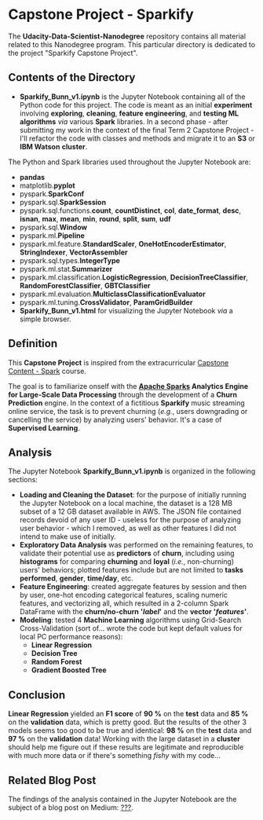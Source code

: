 # Capstone Project - Sparkify #
The **Udacity-Data-Scientist-Nanodegree** repository contains all material related to this Nanodegree program. This particular directory is dedicated to the project "Sparkify Capstone Project".

## Contents of the Directory ##
 - **Sparkify_Bunn_v1.ipynb** is the Jupyter Notebook containing all of the Python code for this project. The code is meant as an initial **experiment** involving **exploring**, **cleaning**, **feature engineering**, and **testing ML algorithms** *via* various **Spark** libraries. In a second phase - after submitting my work in the context of the final Term 2 Capstone Project - I'll refactor the code with classes and methods and migrate it to an **S3** or **IBM Watson** **cluster**.

The Python and Spark libraries used throughout the Jupyter Notebook are:
   - **pandas**
   - matplotlib.**pyplot**
   - pyspark.**SparkConf**
   - pyspark.sql.**SparkSession**
   - pyspark.sql.functions.**count**, **countDistinct**, **col**, **date_format**, **desc**, **isnan**, **max**, **mean**, **min**, **round**, **split**, **sum**, **udf**
   - pyspark.sql.**Window**
   - pyspark.ml.**Pipeline**
   - pyspark.ml.feature.**StandardScaler**, **OneHotEncoderEstimator**, **StringIndexer**, **VectorAssembler**
   - pyspark.sql.types.**IntegerType**
   - pyspark.ml.stat.**Summarizer**
   - pyspark.ml.classification.**LogisticRegression**, **DecisionTreeClassifier**, **RandomForestClassifier**, **GBTClassifier**
   - pyspark.ml.evaluation.**MulticlassClassificationEvaluator**
   - pyspark.ml.tuning.**CrossValidator**, **ParamGridBuilder**
 - **Sparkify_Bunn_v1.html** for visualizing the Jupyter Notebook *via* a simple browser.

## Definition ##
This **Capstone Project** is inspired from the extracurricular [Capstone Content - Spark](https://classroom.udacity.com/nanodegrees/nd025/parts/3e1c3447-39e1-476e-a5f3-8822fa52f9a3) course.

The goal is to familiarize onself with the **[Apache Sparks](https://spark.apache.org/) Analytics Engine for Large-Scale Data Processing** through the development of a **Churn Prediction** engine. In the context of a fictitious **Sparkify** music streaming online service, the task is to prevent churning (*e.g.*, users downgrading or cancelling the service) by analyzing users' behavior. It's a case of **Supervised Learning**.

## Analysis ##
The Jupyter Notebook **Sparkify_Bunn_v1.ipynb** is organized in the following sections:
- **Loading and Cleaning the Dataset**: for the purpose of initially running the Jupyter Notebook on a local machine, the dataset is a 128 MB subset of a 12 GB dataset available in AWS. The JSON file contained records devoid of any user ID - useless for the purpose of analyzing user behavior - which I removed, as well as other features I did not intend to make use of initially.
- **Exploratory Data Analysis** was performed on the remaining features, to validate their potential use as **predictors** of **churn**, including using **histograms** for comparing **churning** and **loyal** (*i.e.*, non-churning) users' behaviors; plotted features include but are not limited to **tasks performed**, **gender**, **time/day**, etc.
- **Feature Engineering**: created aggregate features by session and then by user, one-hot encoding categorical features, scaling numeric features, and vectorizing all, which resulted in a 2-column Spark DataFrame with the **churn/no-churn** **'*label*'** and the **vector** **'*features*'**.
- **Modeling**: tested 4 **Machine Learning** algorithms using Grid-Search Cross-Validation (sort of... wrote the code but kept default values for local PC performance reasons):
    - **Linear Regression**
    - **Decision Tree**
    - **Random Forest**
    - **Gradient Boosted Tree**

## Conclusion ##
**Linear Regression** yielded an **F1 score** of **90 %** on the **test** data and **85 %** on the **validation** data, which is pretty good. But the results of the other 3 models seems too good to be true and identical: **98 %** on the **test** data and **97 %** on the **validation** data! Working with the large dataset in a **cluster** should help me figure out if these results are legitimate and reproducible with much more data or if there's something *fishy* with my code...

## Related Blog Post ##
The findings of the analysis contained in the Jupyter Notebook are the subject of a blog post on Medium: [???](https://medium.com/@gers32/???).
